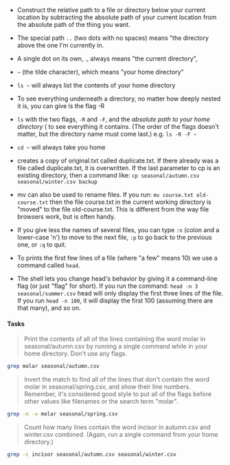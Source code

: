 *  Construct the relative path to a file or directory below your current location by subtracting the absolute path of your current location from the absolute path of the thing you want.

* The special path `..` (two dots with no spaces) means "the directory above the one I'm currently in.

* A single dot on its own, ., always means "the current directory",

* `~` (the tilde character), which means "your home directory"
* `ls ~` will always list the contents of your home directory
 * To see everything underneath a directory, no matter how deeply nested it is, you can give ls the flag -R
 * `ls` with the two flags, `-R` and `-F`, and the *absolute path to your home directory* ( to see everything it contains. (The order of the flags doesn't matter, but the directory name must come last.) e.g.  `ls -R -F ~`
* `cd ~` will always take you home

* creates a copy of original.txt called duplicate.txt. If there already was a file called duplicate.txt, it is overwritten. If the last parameter to cp is an existing directory, then a command like: `cp seasonal/autumn.csv seasonal/winter.csv backup`

* mv can also be used to rename files. If you run: `mv course.txt old-course.txt` then the file course.txt in the current working directory is "moved" to the file old-course.txt. This is different from the way file browsers work, but is often handy.

* If you give less the names of several files, you can type `:n` (colon and a lower-case 'n') to move to the next file, `:p` to go back to the previous one, or `:q` to quit.

* To prints the first few lines of a file (where "a few" means 10) we use a command called `head`.
 * The shell lets you change head's behavior by giving it a command-line flag (or just "flag" for short). If you run the command: `head -n 3 seasonal/summer.csv` head will only display the first three lines of the file. If you run `head -n 100`, it will display the first 100 (assuming there are that many), and so on.

#### Tasks
> Print the contents of all of the lines containing the word molar in seasonal/autumn.csv by running a single command while in your home directory. Don't use any flags.
```sh
grep molar seasonal/autumn.csv
```
> Invert the match to find all of the lines that don't contain the word molar in seasonal/spring.csv, and show their line numbers. Remember, it's considered good style to put all of the flags before other values like filenames or the search term "molar".
```sh
grep -n -v molar seasonal/spring.csv
```
> Count how many lines contain the word incisor in autumn.csv and winter.csv combined. (Again, run a single command from your home directory.)
```sh
grep -c incisor seasonal/autumn.csv seasonal/winter.csv
```
